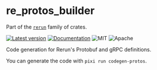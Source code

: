 # re_protos_builder

Part of the [`rerun`](https://github.com/rerun-io/rerun) family of crates.

[![Latest version](https://img.shields.io/crates/v/re_protos_builder.svg)](https://crates.io/crates/re_protos_builder)
[![Documentation](https://docs.rs/re_protos_builder/badge.svg)](https://docs.rs/re_protos_builder)
![MIT](https://img.shields.io/badge/license-MIT-blue.svg)
![Apache](https://img.shields.io/badge/license-Apache-blue.svg)

Code generation for Rerun's Protobuf and gRPC definitions.

You can generate the code with `pixi run codegen-protos`.
